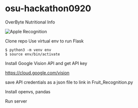 # osu-hackathon0920

OverByte Nutritional Info

![Apple Recognition](https://raw.githubusercontent.com/mcastillo22/osu-hackathon0920/master/Images/apple.gif)

Clone repo
Use virtual env to run Flask

    $ python3 -m venv env
    $ source env/bin/activate

Install Google Vision API and get API key

https://cloud.google.com/vision

save API credentials as a json file to link in Fruit_Recognition.py

Install openvs, pandas

Run server